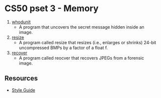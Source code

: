 # CS50 pset 3 - Memory

1. [whodunit](https://github.com/CalvinChe/CS50/blob/master/pset3/whodunit)
    * A program that uncovers the secret message hidden inside an image.
2. [resize](https://github.com/CalvinChe/CS50/blob/master/pset3/resize)
    * A program called resize that resizes (i.e., enlarges or shrinks) 24-bit uncompressed BMPs by a factor of a float f.
3. [recover](https://github.com/CalvinChe/CS50/blob/master/pset3/recover.c)
    * A program called reocver that recovers JPEGs from a forensic image.
## Resources
* [Style Guide](https://cs50.readthedocs.io/style/c/)
